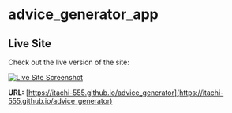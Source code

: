 # advice_generator_app
## Live Site

Check out the live version of the site:

[![Live Site Screenshot](https://via.placeholder.com/800x400.png?text=Live+Site+Screenshot)](https://itachi-555.github.io/advice_generator)

**URL:** [https://itachi-555.github.io/advice_generator](https://itachi-555.github.io/advice_generator)

